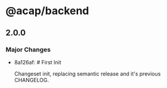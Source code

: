 # @acap/backend

## 2.0.0

### Major Changes

- 8a126af: # First Init

  Changeset init, replacing semantic release and it's previous CHANGELOG.
